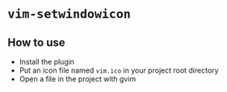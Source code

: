 # `vim-setwindowicon`

## How to use

* Install the plugin
* Put an icon file named `vim.ico` in your project root directory
* Open a file in the project with gvim
